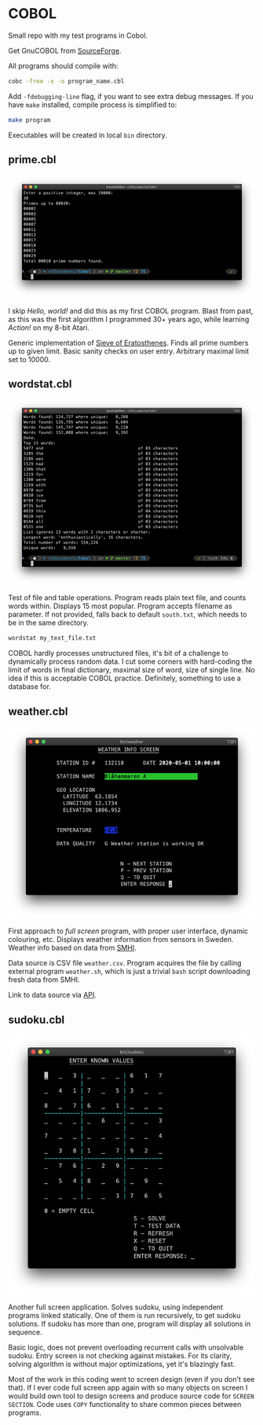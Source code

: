 # COBOL

Small repo with my test programs in Cobol.

Get GnuCOBOL from [SourceForge](https://sourceforge.net/p/open-cobol/wiki/Home/).

All programs should compile with:

```bash
cobc -free -x -o program_name.cbl
```

Add `-fdebugging-line` flag, if you want to see extra debug messages. If you have `make` installed, compile process is simplified to:

```bash
make program
```

Executables will be created in local `bin` directory.

## prime.cbl

![terminal screenshot](screenshots/prime.png)

I skip *Hello, world!* and did this as my first COBOL program. Blast from past, as this was the first algorithm I programmed 30+ years ago, while learning *Action!* on my 8-bit Atari.

Generic implementation of [Sieve of Eratosthenes](https://en.wikipedia.org/wiki/Sieve_of_Eratosthenes). Finds all prime numbers up to given limit. Basic sanity checks on user entry. Arbitrary maximal limit set to 10000.

## wordstat.cbl

![terminal screenshot](screenshots/wordstat.png)

Test of file and table operations. Program reads plain text file, and counts words within. Displays 15 most popular. Program accepts filename as parameter. If not provided, falls back to default `south.txt`, which needs to be in the same directory.

```bash
wordstat my_text_file.txt
```

COBOL hardly processes unstructured files, it's bit of a challenge to dynamically process random data. I cut some corners with hard-coding the limit of words in final dictionary, maximal size of word, size of single line. No idea if this is acceptable COBOL practice. Definitely, something to use a database for.

## weather.cbl

![terminal screenshot](screenshots/weather.png)

First approach to *full screen* program, with proper user interface, dynamic colouring, etc. Displays weather information from sensors in Sweden. Weather info based on data from [SMHI](https://smhi.se).

Data source is CSV file `weather.csv`. Program acquires the file by calling external program `weather.sh`, which is just a trivial `bash` script downloading fresh data from SMHI.

Link to data source via [API](https://opendata-download-metobs.smhi.se/api/version/1.0/parameter/1/station-set/all/period/latest-hour/data.csv).

## sudoku.cbl

![terminal screenshot](screenshots/sudoku.png)

Another full screen application. Solves sudoku, using independent programs linked statically. One of them is run recursively, to get sudoku solutions. If sudoku has more than one, program will display all solutions in sequence.

Basic logic, does not prevent overloading recurrent calls with unsolvable sudoku. Entry screen is not checking against mistakes. For its clarity, solving algorithm is without major optimizations, yet it's blazingly fast.

Most of the work in this coding went to screen design (even if you don't see that). If I ever code full screen app again with so many objects on screen I would build own tool to design screens and produce source code for `SCREEN SECTION`. Code uses `COPY` functionality to share common pieces between programs.
